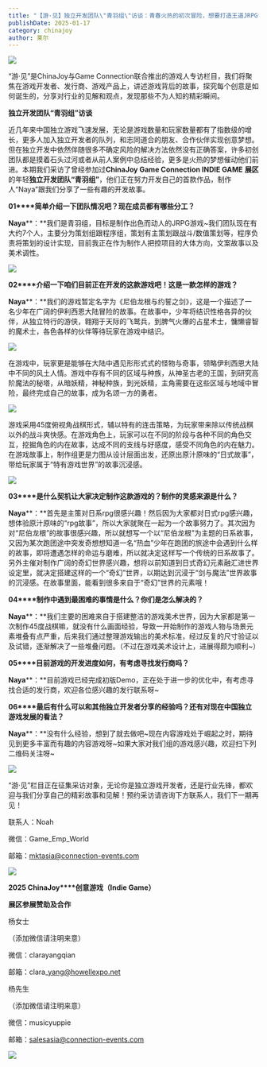 ```yaml
---
title: "【游·见】独立开发团队\"青羽组\"访谈：青春火热的初次冒险，想要打造王道JRPG奇幻世界"
publishDate: 2025-01-17
category: chinajoy
author: 莱尔
---
```


![](https://ec-net-1251389766.cos.ap-shanghai.myqcloud.com/wp-content/uploads/2025/01/20250117230007392.png)

“游·见”是ChinaJoy与Game Connection联合推出的游戏人专访栏目，我们将聚焦在游戏开发者、发行商、游戏产品上，讲述游戏背后的故事，探究每个创意是如何诞生的，分享对行业的见解和观点，发现那些不为人知的精彩瞬间。

  
**独立开发团队“青羽组”访谈**

近几年来中国独立游戏飞速发展，无论是游戏数量和玩家数量都有了指数级的增长，更多人加入独立开发者的队列，和志同道合的朋友、合作伙伴实现创意梦想。但在独立开发中依然伴随很多不确定风险的解决方法依然没有正确答案，许多初创团队都是摸着石头过河或者从前人案例中总结经验，更多是火热的梦想催动他们前进。本期我们采访了曾经参加过**ChinaJoy Game Connection INDIE GAME** **展区**的年轻**独立开发团队“青羽组”**，他们正在努力开发自己的首款作品，制作人“Naya”跟我们分享了一些有趣的开发故事。 

**01****简单介绍一下团队情况吧？现在成员都有哪些分工？**

**Naya****：**我们是青羽组，目标是制作出色而动人的JRPG游戏~我们团队现在有大约7个人，主要分为策划组跟程序组，策划有主策划跟战斗/数值策划等，程序负责将策划的设计实现，目前我正在作为制作人把控项目的大体方向，文案故事以及美术调性。

![](https://ec-net-1251389766.cos.ap-shanghai.myqcloud.com/wp-content/uploads/2025/01/20250117230050413.png)

**02****介绍一下咱们目前正在开发的这款游戏吧！这是一款怎样的游戏？**

**Naya****：**我们的游戏暂定名字为《尼伯龙根与约誓之剑》，这是一个描述了一名少年在广阔的伊利西恩大陆冒险的故事。在故事中，少年将结识性格各异的伙伴，从独立特行的游侠，翱翔于天际的飞鹫兵，到脾气火爆的占星术士，慵懒睿智的魔术士，各色各样的伙伴等待玩家在游戏中结识。

![](https://ec-net-1251389766.cos.ap-shanghai.myqcloud.com/wp-content/uploads/2025/01/20250117230055927.png)

在游戏中，玩家更是能够在大陆中遇见形形式式的怪物与奇事，领略伊利西恩大陆中不同的风土人情。游戏中存有不同的区域与种族，从神圣古老的王国，到研究高阶魔法的秘塔，从暗妖精，神秘种族，到光妖精，主角需要在这些区域与地域中冒险，最终完成自己的故事，成为名颂一方的勇者。

![](https://ec-net-1251389766.cos.ap-shanghai.myqcloud.com/wp-content/uploads/2025/01/20250117230054868.png)

游戏采用45度俯视角战棋形式，辅以特有的连击策略，为玩家带来除以传统战棋以外的战斗爽快感。在游戏角色上，玩家可以在不同的阶段与各种不同的角色交互，挖掘角色的内在故事，达成不同的支线与好感度，感受不同角色的内在魅力。在游戏故事上，制作组更是力图从设计层面出发，还原出原汁原味的“日式故事”，带给玩家属于“特有游戏世界”的故事沉浸感。

![](https://ec-net-1251389766.cos.ap-shanghai.myqcloud.com/wp-content/uploads/2025/01/20250117230056725.png)

**03****是什么契机让大家决定制作这款游戏的？制作的灵感来源是什么？**

**Naya****：**首先是主策对日系rpg很感兴趣！然后因为大家都对日式rpg感兴趣，想体验原汁原味的“rpg故事”，所以大家就聚在一起为一个故事努力了。其次因为对“尼伯龙根”的故事很感兴趣，所以就想写一个以“尼伯龙根”为主题的日系故事，又因为某次跑团途中突发奇想想知道一名“热血”少年在跑团的旅途中会遇到什么样的故事，即将遭遇怎样的命运与磨难，所以就决定这样写一个传统的日系故事了。另外主催对制作广阔的奇幻世界感兴趣，想将以前知道到日式奇幻元素融汇进世界设定里，就决定搭建这样的一个“奇幻”世界，以期达到沉浸于“剑与魔法”世界故事的沉浸感。在故事里面，能看到很多来自于“奇幻”世界的元素哦！

**04****制作中遇到最困难的事情是什么？你们是怎么解决的？**

**Naya****：**我们主要的困难来自于搭建整洁的游戏美术世界，因为大家都是第一次制作45度战棋嘛，就没有什么画面经验，导致一开始制作的游戏人物与场景元素堆叠有点严重，后来我们通过整理游戏输出的美术标准，经过反复的尺寸验证以及试错，逐渐解决了一些堆叠问题。（不过在游戏美术设计上，进展得颇为顺利~）

**05****目前游戏的开发进度如何，有考虑寻找发行商吗？**

**Naya****：**目前游戏已经完成初版Demo，正在处于进一步的优化中，有考虑寻找合适的发行商，欢迎各位感兴趣的发行联系呀~

**06****最后有什么可以和其他独立开发者分享的经验吗？还有对现在中国独立游戏发展的看法？**

**Naya****：**没有什么经验，想到了就去做吧~现在内容游戏处于崛起之时，期待见到更多丰富而有趣的内容游戏呀~如果大家对我们组的游戏感兴趣，欢迎扫下列二维码关注呀~

![](https://ec-net-1251389766.cos.ap-shanghai.myqcloud.com/wp-content/uploads/2025/01/20250117230040144.png)

“游·见”栏目正在征集采访对象，无论你是独立游戏开发者，还是行业先锋，都欢迎与我们分享自己的精彩故事和见解！预约采访请咨询下方联系人，我们下一期再见！

联系人：Noah

微信：Game\_Emp\_World

邮箱：mktasia@connection-events.com

![](https://ec-net-1251389766.cos.ap-shanghai.myqcloud.com/wp-content/uploads/2025/01/20250117230052400.png)

**2025 ChinaJoy****创意游戏（Indie Game）**

**展区参展赞助及合作**

杨女士

（添加微信请注明来意）

微信：clarayangqian

邮箱：clara\_yang@howellexpo.net

杨先生

（添加微信请注明来意）

微信：musicyuppie

邮箱：salesasia@connection-events.com

![](https://ec-net-1251389766.cos.ap-shanghai.myqcloud.com/wp-content/uploads/2025/01/20250117230059846.png)
